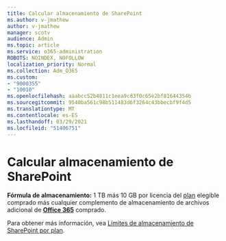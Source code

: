 ```yaml
---
title: Calcular almacenamiento de SharePoint
ms.author: v-jmathew
author: v-jmathew
manager: scotv
audience: Admin
ms.topic: article
ms.service: o365-administration
ROBOTS: NOINDEX, NOFOLLOW
localization_priority: Normal
ms.collection: Adm_O365
ms.custom:
- "9000355"
- "10010"
ms.openlocfilehash: aaabcc52b4811c1eea9cd3f0c65e2bf81644354b
ms.sourcegitcommit: 9540ba561c98b511483d6f3264c43bbecbf9f4d5
ms.translationtype: MT
ms.contentlocale: es-ES
ms.lasthandoff: 03/29/2021
ms.locfileid: "51406751"
---
```

# <a name="calculate-sharepoint-storage"></a>Calcular almacenamiento de SharePoint

**Fórmula de almacenamiento:** 1 TB más 10 GB por licencia del [plan](https://docs.microsoft.com/microsoft-365/commerce/add-storage-space) elegible comprado más cualquier complemento de almacenamiento de archivos adicional de **[Office 365](https://docs.microsoft.com/microsoft-365/commerce/add-storage-space)** comprado.

Para obtener más información, vea [Límites de almacenamiento de SharePoint por plan](https://docs.microsoft.com/office365/servicedescriptions/sharepoint-online-service-description/sharepoint-online-limits).
